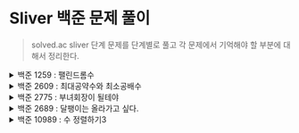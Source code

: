 Sliver 백준 문제 풀이
=====

> solved.ac sliver 단계 문제를 단계별로 풀고 각 문제에서 기억해야 할 부분에 대해서 정리한다. 


<details>
<summary>백준 1259 : 팰린드롬수</summary>
<div markdown="1">

* 입력받은 문자열을 거꾸로 뒤집어서 문제를 해결할 수 있음
* 해결방법 
  * for 문 사용
  * StringBuffer.reverse() method 사용

<pre>
<code>
    StringBuffer sb = new StringBuffer(str);
    String reverseStr = sb.reverse().toString();
</code>
</pre>

</div>
</details>


<details>
<summary>백준 2609 : 최대공약수와 최소공배수</summary>
<div markdown="1">

* 최대공약수 : 두 수가 나누어 떨어지는 수 중에서 가장 큰 수
* 최소공배수 : 두 수의 곱에서 최대 공약수로 나누면 나오는 값

<pre>
<code>
  // 최소공배수
  최소공배수 = first*second/최대공약수
</code>
</pre>

</div>
</details>


<details>
<summary>백준 2775 : 부녀회장이 될테야</summary>
<div markdown="1">

* 2차원 배열 사용

</div>
</details>


<details>
<summary>백준 2689 : 달팽이는 올라가고 싶다.</summary>
<div markdown="1">

* 수 계산 문제

</div>
</details>


<details>
<summary>백준 10989 : 수 정렬하기3</summary>
<div markdown="1">

* 정렬 알고리즘 사용
* 해결방법
  * `Arrays.sort()`
  * 카운팅 알고리즘



</div>
</details>